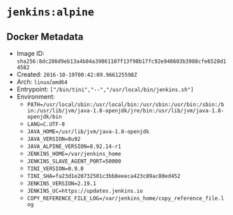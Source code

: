 # `jenkins:alpine`

## Docker Metadata

- Image ID: `sha256:8dc286d9eb13a4b84a39861107f13f98b17fc92e940603b3988cfe6528d14582`
- Created: `2016-10-19T00:42:09.966125598Z`
- Arch: `linux`/`amd64`
- Entrypoint: `["/bin/tini","--","/usr/local/bin/jenkins.sh"]`
- Environment:
  - `PATH=/usr/local/sbin:/usr/local/bin:/usr/sbin:/usr/bin:/sbin:/bin:/usr/lib/jvm/java-1.8-openjdk/jre/bin:/usr/lib/jvm/java-1.8-openjdk/bin`
  - `LANG=C.UTF-8`
  - `JAVA_HOME=/usr/lib/jvm/java-1.8-openjdk`
  - `JAVA_VERSION=8u92`
  - `JAVA_ALPINE_VERSION=8.92.14-r1`
  - `JENKINS_HOME=/var/jenkins_home`
  - `JENKINS_SLAVE_AGENT_PORT=50000`
  - `TINI_VERSION=0.9.0`
  - `TINI_SHA=fa23d1e20732501c3bb8eeeca423c89ac80ed452`
  - `JENKINS_VERSION=2.19.1`
  - `JENKINS_UC=https://updates.jenkins.io`
  - `COPY_REFERENCE_FILE_LOG=/var/jenkins_home/copy_reference_file.log`
